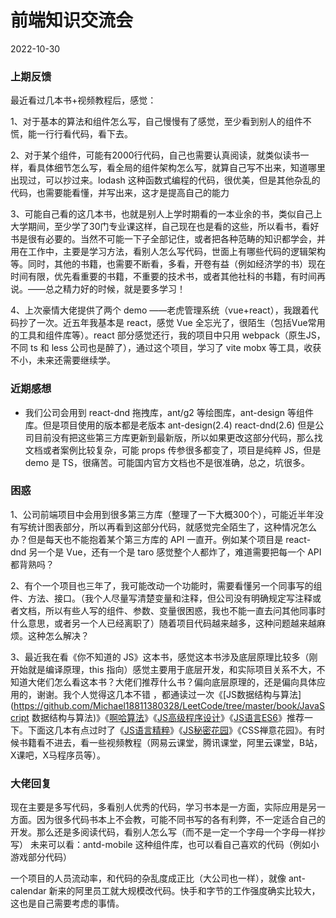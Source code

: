 # 前端知识交流会

2022-10-30

### 上期反馈

最近看过几本书+视频教程后，感觉：

1、对于基本的算法和组件怎么写，自己慢慢有了感觉，至少看到别人的组件不慌，能一行行看代码，看下去。

2、对于某个组件，可能有2000行代码，自己也需要认真阅读，就类似读书一样，看具体细节怎么写，看全局的组件架构怎么写，就算自己写不出来，知道哪里出现过，可以抄过来。lodash 这种函数式编程的代码，很优美，但是其他杂乱的代码，也需要能看懂，并写出来，这才是提高自己的能力

3、可能自己看的这几本书，也就是别人上学时期看的一本业余的书，类似自己上大学期间，至少学了30门专业课这样，自己现在也是看的这些，所以看书，看好书是很有必要的。当然不可能一下子全部记住，或者把各种范畴的知识都学会，并用在工作中，主要是学习方法，看别人怎么写代码，世面上有哪些代码的逻辑架构等。同时，其他的书籍，也需要不断看，多看，开卷有益（例如经济学的书）现在时间有限，优先看重要的书籍，不重要的技术书，或者其他社科的书籍，有时间再说。——总之精力好的时候，就是要多学习！

4、上次豪情大佬提供了两个 demo ——老虎管理系统（vue+react），我跟着代码抄了一次。近五年我基本是 react，感觉 Vue 全忘光了，很陌生（包括Vue常用的工具和组件库等）。react 部分感觉还行，我的项目中只用 webpack（原生JS，不同 ts 和 less 公司也是醉了），通过这个项目，学习了 vite mobx 等工具，收获不小，未来还需要继续学。

### 近期感想

- 我们公司会用到 react-dnd 拖拽库，ant/g2 等绘图库，ant-design 等组件库。但是项目使用的版本都是老版本 ant-design(2.4) react-dnd(2.6) 但是公司目前没有把这些第三方库更新到最新版，所以如果更改这部分代码，那么找文档或者案例比较复杂，可能 props 传参很多都变了，项目是纯粹 JS，但是 demo 是 TS，很痛苦。可能国内官方文档也不是很准确，总之，坑很多。

### 困惑

1、公司前端项目中会用到很多第三方库（整理了一下大概300个），可能近半年没有写统计图表部分，所以再看到这部分代码，就感觉完全陌生了，这种情况怎么办？但是每天也不能抱着某个第三方库的 API 一直开。例如某个项目是 react-dnd 另一个是 Vue，还有一个是 taro 感觉整个人都炸了，难道需要把每一个 API 都背熟吗？

2、有个一个项目也三年了，我可能改动一个功能时，需要看懂另一个同事写的组件、方法、接口。（我个人尽量写清楚变量和注释，但公司没有明确规定写注释或者文档，所以有些人写的组件、参数、变量很困惑，我也不能一直去问其他同事时什么意思，或者另一个人已经离职了）随着项目代码越来越多，这种问题越来越麻烦。这种怎么解决？

3、最近我在看《你不知道的 JS》这本书，感觉这本书涉及底层原理比较多（刚开始就是编译原理，this 指向）感觉主要用于底层开发，和实际项目关系不大，不知道大佬们怎么看这本书？大佬们推荐什么书？偏向底层原理的，还是偏向具体应用的，谢谢。我个人觉得这几本不错 ，都通读过一次《[JS数据结构与算法](https://github.com/Michael18811380328/LeetCode/tree/master/book/JavaScript 数据结构与算法)》《[啊哈算法](https://github.com/Michael18811380328/LeetCode/tree/master/book/aha-algorithms)》《[JS高级程序设计](https://github.com/Michael18811380328/HelloBlog/tree/main/book/docs/book-JS-primer-code-design)》《[JS语言ES6](https://github.com/Michael18811380328/HelloBlog/tree/main/book/docs/ebook-JSES6-RYF)》推荐一下。下面这几本有点过时了《[JS语言精粹](https://github.com/Michael18811380328/HelloBlog/tree/main/book/docs/book-JS-The-good-parts)》《[JS秘密花园](https://github.com/Michael18811380328/HelloBlog/tree/main/book/docs/ebook-javascript-secret-garden)》《CSS禅意花园》。有时候书籍看不进去，看一些视频教程（网易云课堂，腾讯课堂，阿里云课堂，B站，X课吧，X马程序员等）。

### 大佬回复

现在主要是多写代码，多看别人优秀的代码，学习书本是一方面，实际应用是另一方面。因为很多代码书本上不会教，可能不同书写的各有利弊，不一定适合自己的开发。那么还是多阅读代码，看别人怎么写（而不是一定一个字母一个字母一样抄写）
未来可以看：antd-mobile 这种组件库，也可以看自己喜欢的代码（例如小游戏部分代码）

一个项目的人员流动率，和代码的杂乱度成正比（大公司也一样），就像 ant-calendar 新来的阿里员工就大规模改代码。快手和字节的工作强度确实比较大，这也是自己需要考虑的事情。

